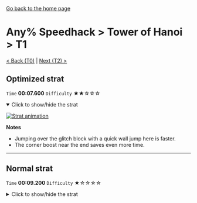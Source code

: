 [Go back to the home page](https://github.com/Doublevil/scbspeedrun)

# Any% Speedhack > Tower of Hanoi > T1

[< Back (T0)](https://github.com/Doublevil/scbspeedrun/blob/main/levels/any_sh/T/T0.md) | [Next (T2) >](https://github.com/Doublevil/scbspeedrun/blob/main/levels/any_sh/T/T2.md)

## Optimized strat

`Time` **00:07.600** `Difficulty` ★★☆☆☆
<details open>
  <summary>Click to show/hide the strat</summary>

  [![Strat animation](https://github.com/Doublevil/scbspeedrun/blob/main/media/levels/T/T1_OptimizedStrat.webp)](https://github.com/Doublevil/scbspeedrun/blob/main/media/levels/T/T1_OptimizedStrat.mp4?raw=true)

  **Notes**
  - Jumping over the glitch block with a quick wall jump here is faster.
  - The corner boost near the end saves even more time.
</details>

---
## Normal strat

`Time` **00:09.200** `Difficulty` ★☆☆☆☆
<details>
  <summary>Click to show/hide the strat</summary>

  [![Strat animation](https://github.com/Doublevil/scbspeedrun/blob/main/media/levels/T/T1_Strat.webp)](https://github.com/Doublevil/scbspeedrun/blob/main/media/levels/T/T1_Strat.mp4?raw=true)
</details>
